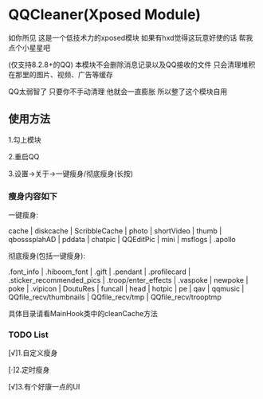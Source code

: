 # QQCleaner(Xposed Module)
如你所见 这是一个低技术力的xposed模块 如果有hxd觉得这玩意好使的话 帮我点个小星星吧

(仅支持8.2.8+的QQ)
本模块不会删除消息记录以及QQ接收的文件 只会清理堆积在那里的图片、视频、广告等缓存

QQ太弱智了 只要你不手动清理 他就会一直膨胀 所以整了这个模块自用

## 使用方法
1.勾上模块

2.重启QQ

3.设置->关于->一键瘦身/彻底瘦身(长按)

### 瘦身内容如下
一键瘦身:

cache | diskcache | ScribbleCache | photo | shortVideo | thumb | qbosssplahAD | pddata | chatpic | QQEditPic | mini | msflogs | .apollo

彻底瘦身(包括一键瘦身):

.font_info | .hiboom_font | .gift | .pendant | .profilecard | .sticker_recommended_pics | .troop/enter_effects | .vaspoke | newpoke | poke | .vipicon | DoutuRes | funcall | head | hotpic | pe | qav | qqmusic | QQfile_recv/thumbnails | QQfile_recv/tmp | QQfile_recv/trooptmp

具体目录请看MainHook类中的cleanCache方法

### TODO List
[√]1.自定义瘦身

[·]2.定时瘦身

[√]3.有个好康一点的UI
